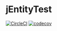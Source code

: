 # jEntityTest
[![CircleCI](https://circleci.com/gh/TestMonkeys/jEntityTest/tree/develop.svg?style=svg)](https://circleci.com/gh/TestMonkeys/jEntityTest)
[![codecov](https://codecov.io/gh/TestMonkeys/jEntityTest/branch/master/graph/badge.svg)](https://codecov.io/gh/TestMonkeys/jEntityTest)
